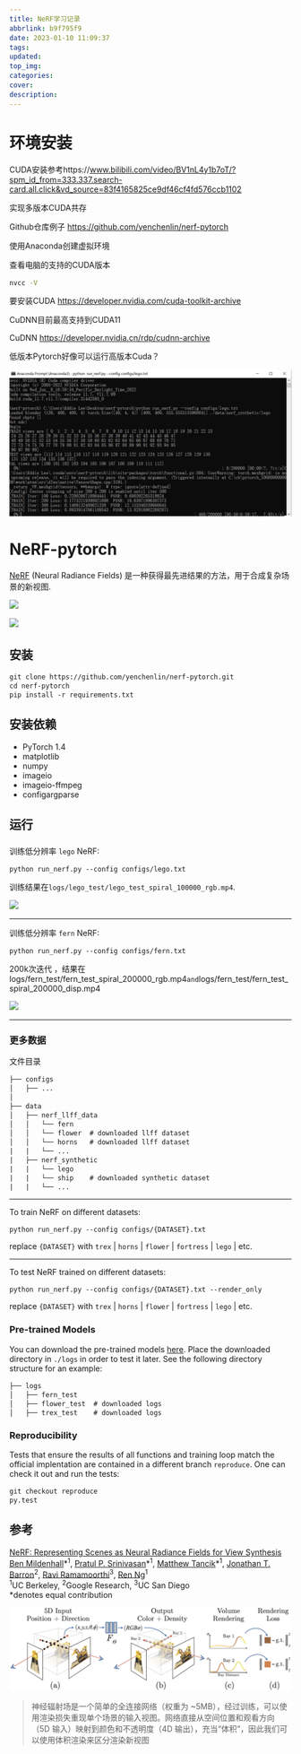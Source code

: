 ```yaml
---
title: NeRF学习记录
abbrlink: b9f795f9
date: 2023-01-10 11:09:37
tags:
updated:
top_img:
categories:
cover:
description:
---
```


# 环境安装

CUDA安装参考https://www.bilibili.com/video/BV1nL4y1b7oT/?spm_id_from=333.337.search-card.all.click&vd_source=83f4165825ce9df46cf4fd576ccb1102

实现多版本CUDA共存

Github仓库例子 https://github.com/yenchenlin/nerf-pytorch

使用Anaconda创建虚拟环境

查看电脑的支持的CUDA版本

```cmd
nvcc -V
```

要安装CUDA https://developer.nvidia.com/cuda-toolkit-archive

CuDNN目前最高支持到CUDA11

CuDNN https://developer.nvidia.cn/rdp/cudnn-archive

低版本Pytorch好像可以运行高版本Cuda？

![](NeRF学习记录/image-20230110122349176.png)

# NeRF-pytorch

[NeRF](http://www.matthewtancik.com/nerf) (Neural Radiance Fields) 是一种获得最先进结果的方法，用于合成复杂场景的新视图.

![](https://user-images.githubusercontent.com/7057863/78472232-cf374a00-7769-11ea-8871-0bc710951839.gif)

![](https://user-images.githubusercontent.com/7057863/78472235-d1010d80-7769-11ea-9be9-51365180e063.gif)

## 安装

```
git clone https://github.com/yenchenlin/nerf-pytorch.git
cd nerf-pytorch
pip install -r requirements.txt
```


  ## 安装依赖

  - PyTorch 1.4
  - matplotlib
  - numpy
  - imageio
  - imageio-ffmpeg
  - configargparse

## 运行

### 

训练低分辨率 `lego` NeRF:

```
python run_nerf.py --config configs/lego.txt
```

训练结果在`logs/lego_test/lego_test_spiral_100000_rgb.mp4`.

![](https://user-images.githubusercontent.com/7057863/78473103-9353b300-7770-11ea-98ed-6ba2d877b62c.gif)

---

训练低分辨率 `fern` NeRF:

```
python run_nerf.py --config configs/fern.txt
```

 200k次迭代 ，结果在 logs/fern_test/fern_test_spiral_200000_rgb.mp4` and `logs/fern_test/fern_test_spiral_200000_disp.mp4



![](https://user-images.githubusercontent.com/7057863/78473081-58ea1600-7770-11ea-92ce-2bbf6a3f9add.gif)

---

### 更多数据

文件目录

```
├── configs                                                                                                       
│   ├── ...                                                                                     
│                                                                                               
├── data                                                                                                                                                                                                       
│   ├── nerf_llff_data                                                                                                  
│   │   └── fern                                                                                                                             
│   │   └── flower  # downloaded llff dataset                                                                                  
│   │   └── horns   # downloaded llff dataset
|   |   └── ...
|   ├── nerf_synthetic
|   |   └── lego
|   |   └── ship    # downloaded synthetic dataset
|   |   └── ...
```

---

To train NeRF on different datasets: 

```
python run_nerf.py --config configs/{DATASET}.txt
```

replace `{DATASET}` with `trex` | `horns` | `flower` | `fortress` | `lego` | etc.

---

To test NeRF trained on different datasets: 

```
python run_nerf.py --config configs/{DATASET}.txt --render_only
```

replace `{DATASET}` with `trex` | `horns` | `flower` | `fortress` | `lego` | etc.


### Pre-trained Models

You can download the pre-trained models [here](https://drive.google.com/drive/folders/1jIr8dkvefrQmv737fFm2isiT6tqpbTbv). Place the downloaded directory in `./logs` in order to test it later. See the following directory structure for an example:

```
├── logs 
│   ├── fern_test
│   ├── flower_test  # downloaded logs
│   ├── trex_test    # downloaded logs
```

### Reproducibility 

Tests that ensure the results of all functions and training loop match the official implentation are contained in a different branch `reproduce`. One can check it out and run the tests:

```
git checkout reproduce
py.test
```

## 参考

[NeRF: Representing Scenes as Neural Radiance Fields for View Synthesis](http://tancik.com/nerf)  
 [Ben Mildenhall](https://people.eecs.berkeley.edu/~bmild/)\*<sup>1</sup>,
 [Pratul P. Srinivasan](https://people.eecs.berkeley.edu/~pratul/)\*<sup>1</sup>,
 [Matthew Tancik](http://tancik.com/)\*<sup>1</sup>,
 [Jonathan T. Barron](http://jonbarron.info/)<sup>2</sup>,
 [Ravi Ramamoorthi](http://cseweb.ucsd.edu/~ravir/)<sup>3</sup>,
 [Ren Ng](https://www2.eecs.berkeley.edu/Faculty/Homepages/yirenng.html)<sup>1</sup> <br>
 <sup>1</sup>UC Berkeley, <sup>2</sup>Google Research, <sup>3</sup>UC San Diego  
  \*denotes equal contribution  

<img src="NeRF学习记录/pipeline.jpg"/>

> 神经辐射场是一个简单的全连接网络（权重为 ~5MB），经过训练，可以使用渲染损失重现单个场景的输入视图。网络直接从空间位置和观看方向（5D 输入）映射到颜色和不透明度（4D 输出），充当“体积”，因此我们可以使用体积渲染来区分渲染新视图
